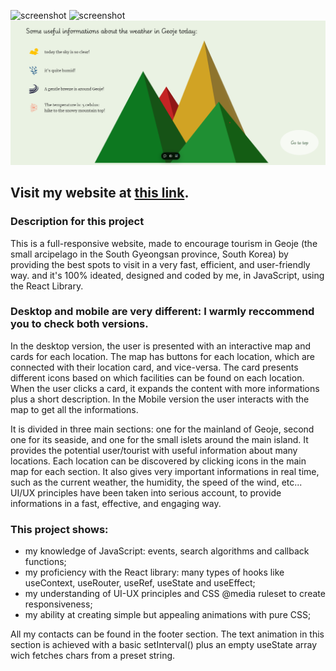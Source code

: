 ![screenshot](./src/img/b.png)
![screenshot](./src/img/a.png)
![screenshot](./src/img/api.png)

## Visit my website at [this link](https://geoje-tourism-app.vercel.app/). 

### Description for this project

This is a full-responsive website, made to encourage tourism in Geoje (the small arcipelago in the South Gyeongsan province, South Korea) by providing the best spots to visit in a very fast, efficient, and user-friendly way. and it's 100% ideated, designed and coded by me, in JavaScript, using the React Library.

### Desktop and mobile are very different: I warmly reccommend you to check both versions.

In the desktop version, the user is presented with an interactive map and cards for each location.
The map has buttons for each location, which are connected with their location card, and vice-versa.
The card presents different icons based on which facilities can be found on each location. When the user clicks a card, it expands the content with more informations plus a short description.
In the Mobile version the user interacts with the map to get all the informations.

It is divided in three main sections: one for the mainland of Geoje, second one for its seaside, and one for the small islets around the main island.
It provides the potential user/tourist with useful information about many locations. Each location can be discovered by clicking icons in the main map for each section.
It also gives very important informations in real time, such as the current weather, the humidity, the speed of the wind, etc...
UI/UX principles have been taken into serious account, to provide informations in a fast, effective, and engaging way.

### This project shows:
-  my knowledge of JavaScript: events, search algorithms and callback functions;
-  my proficiency with the React library: many types of hooks like useContext, useRouter, useRef, useState and useEffect;
-  my understanding of UI-UX principles and CSS @media ruleset to create responsiveness;
-  my ability at creating simple but appealing animations with pure CSS;

All my contacts can be found in the footer section. The text animation in this section is achieved with a basic setInterval() plus an empty useState array wich fetches chars from a preset string.
